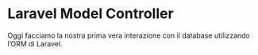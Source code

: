 # Laravel Model Controller

Oggi facciamo la nostra prima vera interazione con il database utilizzando l’ORM di Laravel.
